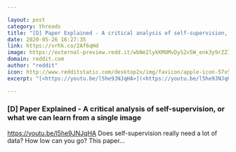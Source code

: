 ```yaml
---

layout: post
category: threads
title: "[D] Paper Explained - A critical analysis of self-supervision, or what we can learn from a single image"
date: 2020-05-26 16:27:35
link: https://vrhk.co/2Af6qHd
image: https://external-preview.redd.it/wbNe2lykKMUMvDyS2v5W_enk3y9rZZ7xBOKzwsBHgJs.jpg?width=480&height=251.308900524&auto=webp&crop=480:251.308900524,smart&s=ad8fc092ce342d93b29e9ab830504efeecc9322f
domain: reddit.com
author: "reddit"
icon: http://www.redditstatic.com/desktop2x/img/favicon/apple-icon-57x57.png
excerpt: "[<https://youtu.be/l5he9JNJqHA>](<https://youtu.be/l5he9JNJqHA>) Does self-supervision really need a lot of data? How low can you go? This paper..."

---
```


### [D] Paper Explained - A critical analysis of self-supervision, or what we can learn from a single image

[<https://youtu.be/l5he9JNJqHA>](<https://youtu.be/l5he9JNJqHA>) Does self-supervision really need a lot of data? How low can you go? This paper...